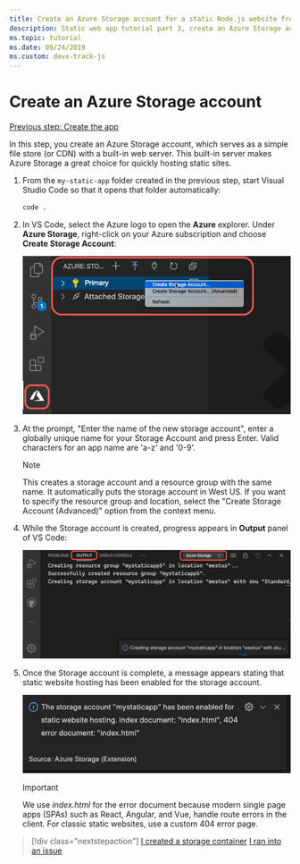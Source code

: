 ```yaml
---
title: Create an Azure Storage account for a static Node.js website from Visual Studio Code
description: Static web app tutorial part 3, create an Azure Storage account
ms.topic: tutorial
ms.date: 09/24/2019
ms.custom: devx-track-js
---
```


# Create an Azure Storage account

[Previous step: Create the app](tutorial-vscode-static-website-node-02.md)

In this step, you create an Azure Storage account, which serves as a simple file store (or CDN) with a built-in web server. This built-in server makes Azure Storage a great choice for quickly hosting static sites.

1. From the `my-static-app` folder created in the previous step, start Visual Studio Code so that it opens that folder automatically:

    ```bash
    code .
    ```

1. In VS Code, select the Azure logo to open the **Azure** explorer. Under **Azure Storage**, right-click on your Azure subscription and choose **Create Storage Account**:

    ![Create Storage Account in VS Code](../../media/static-website/create-storage-account.png)

1. At the prompt, "Enter the name of the new storage account", enter a globally unique name for your Storage Account and press Enter. Valid characters for an app name are 'a-z' and '0-9'.

    > [!NOTE]
    > This creates a storage account and a resource group with the same name. It automatically puts the storage account in West US. If you want to specify the resource group and location, select the "Create Storage Account (Advanced)" option from the context menu.

1. While the Storage account is created, progress appears in **Output** panel of VS Code:

    ![VS Code output Window ](../../media/static-website/output-storage.png)

1. Once the Storage account is complete, a message appears stating that static website hosting has been enabled for the storage account.

    ![Create Storage Account](../../media/static-website/static-website-enabled-notification.png)

    > [!IMPORTANT]
    > We use *index.html* for the error document because modern single page apps (SPAs) such as React, Angular, and Vue, handle route errors in the client. For classic static websites, use a custom 404 error page.

> [!div class="nextstepaction"]
> [I created a storage container](tutorial-vscode-static-website-node-04.md) [I ran into an issue](https://www.research.net/r/PWZWZ52?tutorial=node-deployment-staticwebsite&step=create-storage)
